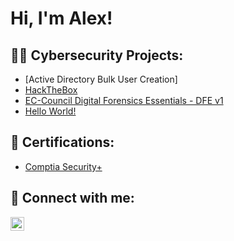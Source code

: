 <h1>Hi, I'm Alex! </h1>

<h2>👨‍💻 Cybersecurity Projects:</h2>

  - [Active Directory Bulk User Creation]
  - [HackTheBox](https://github.com/anuanez02/HackTheBox)
  - [EC-Council Digital Forensics Essentials - DFE v1](https://github.com/anuanez02/DigitalForensicsEssentials)
  - [Hello World!](https://github.com/anuanez02/HelloWorld)

<h2>📜 Certifications:</h2>

- [Comptia Security+](https://www.credly.com/badges/e8f7f0e2-0697-43ec-a7c5-e3a25b0ca8f9/public_url) 

<h2> 🤳 Connect with me:</h2>

[<img align="left" alt="AlexanderNuanez | LinkedIn" width="22px" src="https://cdn.jsdelivr.net/npm/simple-icons@v3/icons/linkedin.svg" />][linkedin]

[linkedin]: https://www.linkedin.com/in/alexnuanez/
